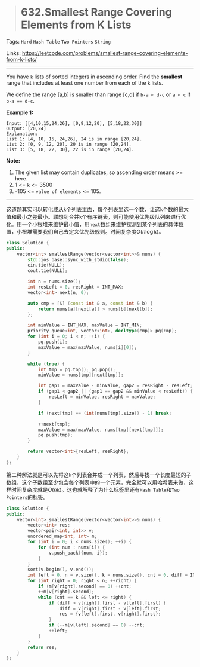 > # 632.Smallest Range Covering Elements from K Lists

Tags: `Hard` `Hash Table` `Two Pointers` `String`

Links: https://leetcode.com/problems/smallest-range-covering-elements-from-k-lists/

-----

You have `k` lists of sorted integers in ascending order. Find the **smallest** range that includes at least one number from each of the `k` lists.

We define the range [a,b] is smaller than range [c,d] if `b-a < d-c` or `a < c` if `b-a == d-c`.

**Example 1:**

```
Input: [[4,10,15,24,26], [0,9,12,20], [5,18,22,30]]
Output: [20,24]
Explanation: 
List 1: [4, 10, 15, 24,26], 24 is in range [20,24].
List 2: [0, 9, 12, 20], 20 is in range [20,24].
List 3: [5, 18, 22, 30], 22 is in range [20,24].
```

**Note:**

1. The given list may contain duplicates, so ascending order means >= here.
2. 1 <= `k` <= 3500
3. -105 <= `value of elements` <= 105.

-------

这道题其实可以转化成从`k`个列表里面，每个列表里选一个数，让这`k`个数的最大值和最小之差最小。联想到合并`k`个有序链表，则可能使用优先级队列来进行优化。用一个小根堆来维护最小值，用`next`数组来维护探测到某个列表的具体位置，小根堆需要我们自己去定义优先级规则。时间复杂度$O(n \log{k})$。

```c++
class Solution {
public:
    vector<int> smallestRange(vector<vector<int>>& nums) {
    	std::ios_base::sync_with_stdio(false);
    	cin.tie(NULL);
    	cout.tie(NULL);

    	int n = nums.size();
    	int resLeft = 0, resRight = INT_MAX;
    	vector<int> next(n, 0);

    	auto cmp = [&] (const int & a, const int & b) {
    		return nums[a][next[a]] > nums[b][next[b]];
    	};

    	int minValue = INT_MAX, maxValue = INT_MIN;
    	priority_queue<int, vector<int>, decltype(cmp)> pq(cmp);
    	for (int i = 0; i < n; ++i) {
    		pq.push(i);
    		maxValue = max(maxValue, nums[i][0]);
    	}

    	while (true) {
    		int tmp = pq.top(); pq.pop();
    		minValue = nums[tmp][next[tmp]];

    		int gap1 = maxValue - minValue, gap2 = resRight - resLeft;
    		if (gap1 < gap2 || (gap1 == gap2 && minValue < resLeft)) {
    			resLeft = minValue, resRight = maxValue;
    		}

    		if (next[tmp] == (int)nums[tmp].size() - 1) break;

    		++next[tmp];
    		maxValue = max(maxValue, nums[tmp][next[tmp]]);
    		pq.push(tmp);
    	}

    	return vector<int>{resLeft, resRight};
    }
};
```

第二种解法就是可以先将这`k`个列表合并成一个列表，然后寻找一个长度最短的子数组，这个子数组至少包含每个列表中的一个元素，完全就可以用哈希表来做，这样时间复杂度就是$O(nk)$。这也就解释了为什么标签里还有`Hash Table`和`Two Pointers`的标签。

```c++
class Solution {
public:
    vector<int> smallestRange(vector<vector<int>>& nums) {
        vector<int> res;
        vector<pair<int, int>> v;
        unordered_map<int, int> m;
        for (int i = 0; i < nums.size(); ++i) {
            for (int num : nums[i]) {
                v.push_back({num, i});
            }
        }
        sort(v.begin(), v.end());
        int left = 0, n = v.size(), k = nums.size(), cnt = 0, diff = INT_MAX;
        for (int right = 0; right < n; ++right) {
            if (m[v[right].second] == 0) ++cnt;
            ++m[v[right].second];
            while (cnt == k && left <= right) {
                if (diff > v[right].first - v[left].first) {
                    diff = v[right].first - v[left].first;
                    res = {v[left].first, v[right].first};
                } 
                if (--m[v[left].second] == 0) --cnt;
                ++left;
            }
        }
        return res;
    }
};
```

